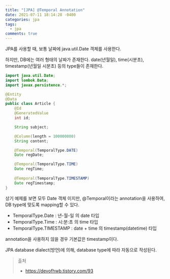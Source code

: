 ```yaml
---
title: "[JPA] @Temporal Annotation"
date: 2021-07-11 18:14:28 -0400
categories: jpa
tags:
  - jpa
comments: true
---
```

JPA를 사용할 때, 보통 날짜에 java.util.Date 객체를 사용한다.

하지만, DB에는 여러 형태의 날짜가 존재한다.
date(년월일), time(시분초), timestamp(년월일 시분초) 등의 type들이 존재한다.

```java
import java.util.Date;
import lombok.Data;
import javax.persistence.*;

@Entity
@Data
public class Article {
	@Id
	@GeneratedValue
	int id;

	String subject;

	@Column(length = 100000000)
	String content;

	@Temporal(TemporalType.DATE)
	Date regDate;

	@Temporal(TemporalType.TIME)
	Date regTime;
	
	@Temporal(TemporalType.TIMESTAMP)
	Date regTimestamp;
}
```
상기 예제를 보면 모두 Date 객체 이지만, @Temporal이라는 annotation을 사용하여, DB type에 맞도록 mapping할 수 있다.

- TemporalType.Date : 년-월-일 의 date 타입
- TemporalType.Time : 시:분:초 의 time 타입
- TemporalType.TIMESTAMP : date + time 의 timestamp(datetime) 타입

annotation을 사용하지 않을 경우 기본값은 timestamp이다.

JPA database dialect(방언)에 의해, database type에 따라 자동으로 작성된다.
> 출처
> - https://devofhwb.tistory.com/93
